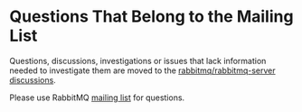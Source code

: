 # Questions That Belong to the Mailing List

Questions, discussions, investigations or issues that lack information needed to investigate them
are moved to the [rabbitmq/rabbitmq-server discussions](https://github.com/rabbitmq/rabbitmq-server/discussions/).

Please use RabbitMQ [mailing list](https://groups.google.com/forum/#!forum/rabbitmq-users) for questions.
